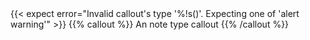---
---
<test name="should show error when missing type parameter">
  {{< expect error="Invalid callout's type '%!s(<nil>)'. Expecting one of 'alert warning'" >}}
  {{% callout %}}
  An note type callout
  {{% /callout %}}
</test>